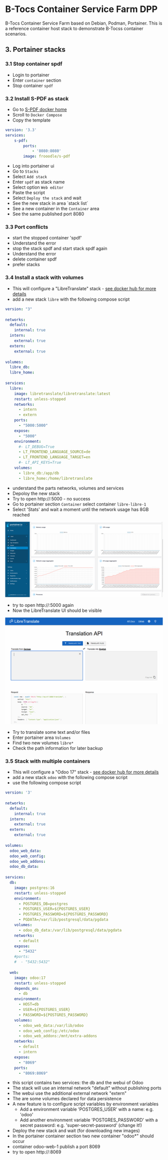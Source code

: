 # B-Tocs Container Service Farm DPP

B-Tocs Container Service Farm based on Debian, Podman, Portainer.
This is a reference container host stack to demonstrate B-Tocss container scenarios.

## 3. Portainer stacks

### 3.1 Stop container spdf
- Login to portainer 
- Enter `container` section
- Stop container `spdf`

### 3.2 Install S-PDF as stack 

- Go to [S-PDF docker home](https://hub.docker.com/r/frooodle/s-pdf)
- Scroll to `Docker Compose`
- Copy the template

```yaml
version: '3.3'
services:
    s-pdf:
        ports:
            - '8080:8080'
        image: frooodle/s-pdf
```

- Log into portainer ui
- Go to `Stacks`
- Select `Add stack`
- Enter `spdf` as stack name
- Select option `Web editor`
- Paste the script
- Select `Deploy the stack` and wait
- See the new stack in area ´stack list´
- See a new container in the `Container` area
- See the same published port 8080

### 3.3 Port conflicts

- start the stopped container 'spdf'
- Understand the error 
- stop the stack spdf and start stack spdf again
- Understand the error
- delete container spdf
- prefer stacks

### 3.4 Install a stack with volumes

- This will configure a "LibreTranslate" stack - [see docker hub for more details](https://hub.docker.com/r/libretranslate/libretranslate)
- add a new stack `libre` with the following compose script

```yaml
version: "3"

networks:
  default:
    internal: true
  intern:
    external: true
  extern:
    external: true

volumes:
  libre_db:
  libre_home:

services:
  libre: 
    image: libretranslate/libretranslate:latest
    restart: unless-stopped
    networks:
      - intern
      - extern
    ports:
      - "5000:5000"
    expose:
      - "5000"
    environment:
      #- LT_DEBUG=True
      - LT_FRONTEND_LANGUAGE_SOURCE=de
      - LT_FRONTEND_LANGUAGE_TARGET=en
      #- LT_API_KEYS=True
    volumes:
      - libre_db:/app/db
      - libre_home:/home/libretranslate
```

- understand the parts networks, volumes and services
- Depoloy the new stack
- Try to open http://<yourip>:5000 - no success
- Go to portainer section `Container` select container `libre-libre-1`
- Select 'Stats' and wait a moment until the network usage has 8GB reached


![Libre container status](libre_container_status.gif)

- try to open http://<yourip>:5000 again
- Now the LibreTranslate UI should be visible

![Libre UI](libre_ui.gif)

- Try to translate some text and/or files
- Enter portainer area `Volumes`
- Find two new volumes `libre*`
- Check the path information for later backup 


### 3.5 Stack with multiple containers

- This will configure a "Odoo 17" stack - [see docker hub for more details](https://hub.docker.com/_/odoo)
- add a new stack `odoo` with the following compose script
- use the following compose script

```yaml
version: '3'

networks:
  default:
    internal: true
  intern:
    external: true
  extern:
    external: true

volumes:
  odoo_web_data:
  odoo_web_config:
  odoo_web_addons:
  odoo_db_data:

services:
  db:
    image: postgres:16
    restart: unless-stopped    
    environment:
      - POSTGRES_DB=postgres
      - POSTGRES_USER=${POSTGRES_USER}
      - POSTGRES_PASSWORD=${POSTGRES_PASSWORD}
      - PGDATA=/var/lib/postgresql/data/pgdata
    volumes:
      - odoo_db_data:/var/lib/postgresql/data/pgdata
    networks:
      - default
    expose:
      - "5432"
    #ports:
    #  - "5432:5432"

  web:
    image: odoo:17
    restart: unless-stopped
    depends_on:
      - db
    environment:
      - HOST=db
      - USER=${POSTGRES_USER}
      - PASSWORD=${POSTGRES_PASSWORD}
    volumes:
      - odoo_web_data:/var/lib/odoo
      - odoo_web_config:/etc/odoo
      - odoo_web_addons:/mnt/extra-addons
    networks:
      - default
      - intern
    expose:
      - "8069"
    ports:
      - "8069:8069"
```

- this script contains two services: the db and the webui of Odoo
- The stack will use an internal network "default" without publishing ports
- The webui use the additional external network "extern"
- The are some volumes declared for data persistence
- A new feature is to configure script variables by environment variables
    - Add a environment variable 'POSTGRES_USER' with a name: e.g. 'odoo'
    - Add another environment variable 'POSTGRES_PASSWORD' with a secret password: e.g. 'super-secret-password' (change it!) 
- Deploy the new stack and wait (for downloading new images)
- In the portainer container section two new container "odoo*" should occur
- container odoo-web-1 publish a port 8069
- try to open http://<yourip>:8069

